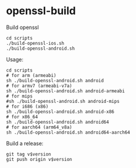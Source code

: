 # openssl-build

Build openssl

    cd scripts
    ./build-openssl-ios.sh
    ./build-openssl-android.sh

Usage:

    cd scripts
    # for arm (armeabi)
    sh ./build-openssl-android.sh android
    # for armv7 (armeabi-v7a)
    sh ./build-openssl-android.sh android-armeabi
    # for mips
    #sh ./build-openssl-android.sh android-mips
    # for i686 (x86)
    sh ./build-openssl-android.sh android-x86
    # for x86_64
    sh ./build-openssl-android.sh android64
    # for aarch64 (arm64_v8a)
    sh ./build-openssl-android.sh android64-aarch64

Build a release:

    git tag v$version
    git push origin v$version
